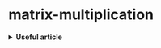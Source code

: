 # matrix-multiplication

<details><summary> <b>Useful article</b> </summary>

* [arstechnica.com](https://arstechnica.com/information-technology/2024/03/matrix-multiplication-breakthrough-could-lead-to-faster-more-efficient-ai-models/)
* [quantamagazine.org](https://www.quantamagazine.org/new-breakthrough-brings-matrix-multiplication-closer-to-ideal-20240307/)
* [A Set of Level 3 Basic Linear Algebra Subprograms](https://citeseerx.ist.psu.edu/document?repid=rep1&type=pdf&doi=eabf5085474368d59a03a3a832d64ead902783c6)
* [Introduction to BLAS](https://www.ni.com/docs/en-US/bundle/labview/page/basic-linear-algebra-subroutines.html)
* [Introduction to BLAS](https://fedoramagazine.org/introduction-to-blas/)
</details>
